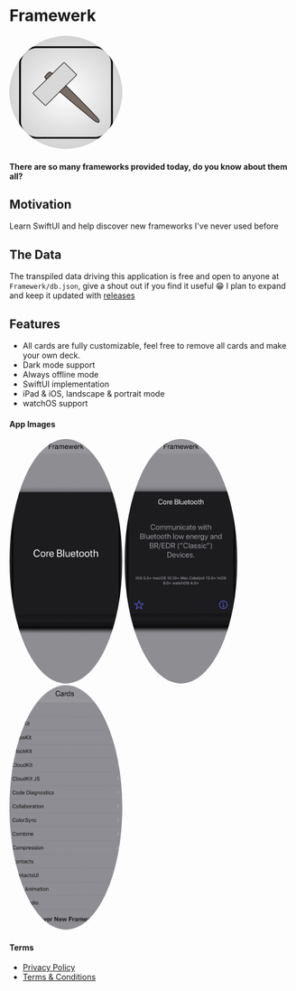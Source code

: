 # Framewerk

<img src="Framewerk/App/Assets.xcassets/AppIcon.appiconset/Icon.png" width="200" style="border-radius:50%"> 

#### There are so many frameworks provided today, do you know about them all?

## Motivation

Learn SwiftUI and help discover new frameworks I've never used before

## The Data

The transpiled data driving this application is free and open to anyone at `Framewerk/db.json`, give a shout out if you find it useful 😁 I plan to expand and keep it updated with [releases](https://developer.apple.com/documentation/)

## Features

- All cards are fully customizable, feel free to remove all cards and make your own deck.
- Dark mode support
- Always offline mode
- SwiftUI implementation
- iPad & iOS, landscape & portrait mode
- watchOS support

#### App Images
<p float="left">
	<img src="images/iphone6.5.jpg" width="200" style="border-radius:50%">
	<img src="images/iphone6.5.1.jpg" width="200" style="border-radius:50%">
	<img src="images/iphone6.5.2.jpg" width="200" style="border-radius:50%">
</p>


#### Terms

- [Privacy Policy](./privacy.md)
- [Terms & Conditions](./terms.md)
